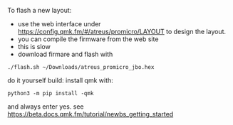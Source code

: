 To flash a new layout:

- use the web interface under  https://config.qmk.fm/#/atreus/promicro/LAYOUT to design the layout.
- you can compile the firmware from the web site
- this is slow
- download firmare and flash with
```
./flash.sh ~/Downloads/atreus_promicro_jbo.hex
```

do it yourself build:
install qmk with:
```
python3 -m pip install -qmk
```
and always enter yes. 
see https://beta.docs.qmk.fm/tutorial/newbs_getting_started
